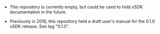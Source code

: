 - This repository is currently empty, but could be used to hold xSDK
documentation in the future.

- Previously in 2016, this repository held a draft user's manual for the 0.1.0
xSDK release.  See tag "0.1.0".

